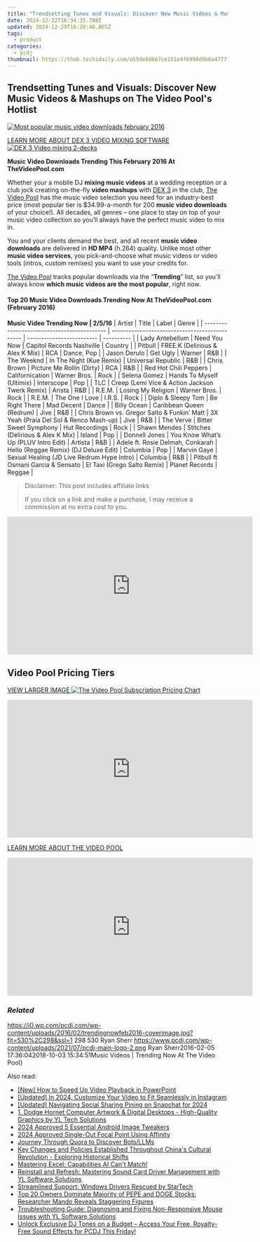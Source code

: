 ```yaml
---
title: "Trendsetting Tunes and Visuals: Discover New Music Videos & Mashups on The Video Pool's Hotlist"
date: 2024-12-22T16:34:35.788Z
updated: 2024-12-29T16:28:48.865Z
tags:
  - product
categories:
  - pcdj
thumbnail: https://thmb.techidaily.com/a55de6d667ce151e4f6994d9b6a4777fce149eccc985ca7253a27ff290bf8c11.jpg
---
```


## Trendsetting Tunes and Visuals: Discover New Music Videos & Mashups on The Video Pool's Hotlist

[![Most popular music video downloads february 2016](https://i0.wp.com/pcdj.com/wp-content/uploads/2016/02/trendingnowfeb2016-coverimage.jpg?resize=530%2C298&ssl=1)](https://i0.wp.com/pcdj.com/wp-content/uploads/2016/02/trendingnowfeb2016-coverimage.jpg?fit=530%2C298&ssl=1 "trending music videos - the video pool 2016")

[LEARN MORE ABOUT DEX 3 VIDEO MIXING SOFTWARE ![DEX 3 Video mixing 2-decks](https://i2.wp.com/pcdj.com/wp-content/uploads/2014/08/dex3-2deckvideomode.jpg?fit=300%2C169&ssl=1 "DEX 3 2-deck video mixing")](https://tools.techidaily.com/pcdj/products/)

**Music Video Downloads Trending This February 2016 At TheVideoPool.com** 

Whether your a mobile DJ **mixing music videos** at a wedding reception or a club jock creating on-the-fly **video mashups** with [DEX 3](https://tools.techidaily.com/pcdj/products/) in the club, [The Video Pool](https://tools.techidaily.com/pcdj/products/) has the music video selection you need for an industry-best price (most popular tier is $34.99-a-month for 200 **music video downloads** of your choice!). All decades, all genres – one place to stay on top of your music video collection so you’ll always have the perfect music video to mix in.

You and your clients demand the best, and all recent **music video downloads** are delivered in **HD MP4** (h.264) quality. Unlike most other **music video services**, you pick-and-choose what music videos or video tools (intros, custom remixes) you want to use your credits for.

[The Video Pool](https://tools.techidaily.com/pcdj/products/) tracks popular downloads via the “**Trending**” list, so you’ll always know **which music videos are the most popular**, right now.

#### Top 20 Music Video Downloads Trending Now At TheVideoPool.com (February 2016)

__Music Video Trending Now | 2/5/16__
| Artist                                      | Title                                          | Label                     | Genre      |
| ------------------------------------------- | ---------------------------------------------- | ------------------------- | ---------- |
| Lady Antebellum                             | Need You Now                                   | Capitol Records Nashville | Country    |
| Pitbull                                     | FREE.K (Delirious & Alex K Mix)                | RCA                       | Dance, Pop |
| Jason Derulo                                | Get Ugly                                       | Warner                    | R&B        |
| The Weeknd                                  | In The Night (Kue Remix)                       | Universal Republic        | R&B        |
| Chris Brown                                 | Picture Me Rollin (Dirty)                      | RCA                       | R&B        |
| Red Hot Chili Peppers                       | Californication                                | Warner Bros.              | Rock       |
| Selena Gomez                                | Hands To Myself (Ultimix)                      | Interscope                | Pop        |
| TLC                                         | Creep (Lemi Vice & Action Jackson Twerk Remix) | Arista                    | R&B        |
| R.E.M.                                      | Losing My Religion                             | Warner Bros.              | Rock       |
| R.E.M.                                      | The One I Love                                 | I.R.S.                    | Rock       |
| Diplo & Sleepy Tom                          | Be Right There                                 | Mad Decent                | Dance      |
| Billy Ocean                                 | Caribbean Queen (Redrum)                       | Jive                      | R&B        |
| Chris Brown vs. Gregor Salto & Funkin’ Matt | 3X Yeah (Praia Del Sol & Renco Mash-up)        | Jive                      | R&B        |
| The Verve                                   | Bitter Sweet Symphony                          | Hut Recordings            | Rock       |
| Shawn Mendes                                | Stitches (Delirious & Alex K Mix)              | Island                    | Pop        |
| Donnell Jones                               | You Know What’s Up (PLUV Intro Edit)           | Artista                   | R&B        |
| Adele ft. Rosie Delmah, Conkarah            | Hello (Reggae Remix) (DJ Deluxe Edit)          | Columbia                  | Pop        |
| Marvin Gaye                                 | Sexual Healing (JD Live Redrum Hype Intro)     | Columbia                  | R&B        |
| Pitbull ft Osmani Garcia & Sensato          | El Taxi (Grego Salto Remix)                    | Planet Records            | Reggae     |

>  Disclaimer: This post includes affiliate links
>
>  If you click on a link and make a purchase, I may receive a commission at no extra cost to you.
>

<!-- affiliate ads begin -->
<iframe width="560" height="315" src="https://www.youtube.com/embed/6X24fPKs6AE?si=YtQy-8zy7GifgfA7" title="YouTube video player" frameborder="0" allow="accelerometer; autoplay; clipboard-write; encrypted-media; gyroscope; picture-in-picture; web-share" referrerpolicy="strict-origin-when-cross-origin" allowfullscreen></iframe>
<!-- affiliate ads end -->

## Video Pool Pricing Tiers

[VIEW LARGER IMAGE ![The Video Pool Subscription Pricing Chart](https://i2.wp.com/pcdj.com/wp-content/uploads/2015/09/pricingchart-thevideopool.jpg?fit=1869%2C406&ssl=1 "The Video Pool Pricing")](https://i2.wp.com/pcdj.com/wp-content/uploads/2015/09/pricingchart-thevideopool.jpg?fit=1030%2C224&ssl=1)

<!-- affiliate ads begin -->
<iframe width="560" height="315" src="https://www.youtube.com/embed/-0Ww1YIIUe4?si=cQ-Gkh9UCJABuPZU" title="YouTube video player" frameborder="0" allow="accelerometer; autoplay; clipboard-write; encrypted-media; gyroscope; picture-in-picture; web-share" referrerpolicy="strict-origin-when-cross-origin" allowfullscreen></iframe>
<!-- affiliate ads end -->

[LEARN MORE ABOUT THE VIDEO POOL](https://tools.techidaily.com/pcdj/products/)

<!-- affiliate ads begin -->
<iframe width="560" height="315" src="https://www.youtube.com/embed/YezPJZzPJ8Q?si=xF1t4BQHFquzvnzE" title="YouTube video player" frameborder="0" allow="accelerometer; autoplay; clipboard-write; encrypted-media; gyroscope; picture-in-picture; web-share" referrerpolicy="strict-origin-when-cross-origin" allowfullscreen></iframe>
<!-- affiliate ads end -->

### _Related_

https://i0.wp.com/pcdj.com/wp-content/uploads/2016/02/trendingnowfeb2016-coverimage.jpg?fit=530%2C298&ssl=1 298 530 Ryan Sherr https://www.pcdj.com/wp-content/uploads/2021/07/pcdj-main-logo-2.png Ryan Sherr2016-02-05 17:36:042018-10-03 15:34:51Music Videos | Trending Now At The Video Pool}

<ins class="adsbygoogle"
     style="display:block"
     data-ad-format="autorelaxed"
     data-ad-client="ca-pub-7571918770474297"
     data-ad-slot="1223367746"></ins>

<ins class="adsbygoogle"
     style="display:block"
     data-ad-client="ca-pub-7571918770474297"
     data-ad-slot="8358498916"
     data-ad-format="auto"
     data-full-width-responsive="true"></ins>

<span class="atpl-alsoreadstyle">Also read:</span>
<div><ul>
<li><a href="https://some-knowledge.techidaily.com/new-how-to-speed-up-video-playback-in-powerpoint/"><u>[New] How to Speed Up Video Playback in PowerPoint</u></a></li>
<li><a href="https://instagram-video-files.techidaily.com/updated-in-2024-customize-your-video-to-fit-seamlessly-in-instagram/"><u>[Updated] In 2024, Customize Your Video to Fit Seamlessly in Instagram</u></a></li>
<li><a href="https://snapchat-videos.techidaily.com/updated-navigating-social-sharing-pining-on-snapchat-for-2024/"><u>[Updated] Navigating Social Sharing Pining on Snapchat for 2024</u></a></li>
<li><a href="https://win-exclusive.techidaily.com/1-dodge-hornet-computer-artwork-and-digital-desktops-high-quality-graphics-by-yl-tech-solutions/"><u>1. Dodge Hornet Computer Artwork & Digital Desktops - High-Quality Graphics by YL Tech Solutions</u></a></li>
<li><a href="https://extra-hints.techidaily.com/2024-approved-5-essential-android-image-tweakers/"><u>2024 Approved 5 Essential Android Image Tweakers</u></a></li>
<li><a href="https://article-tips.techidaily.com/2024-approved-single-out-focal-point-using-affinity/"><u>2024 Approved Single-Out Focal Point Using Affinity</u></a></li>
<li><a href="https://tech-hub.techidaily.com/journey-through-quora-to-discover-botsllms/"><u>Journey Through Quora to Discover Bots/LLMs</u></a></li>
<li><a href="https://win-exclusive.techidaily.com/key-changes-and-policies-established-throughout-chinas-cultural-revolution-exploring-historical-shifts/"><u>Key Changes and Policies Established Throughout China's Cultural Revolution - Exploring Historical Shifts</u></a></li>
<li><a href="https://tech-haven.techidaily.com/mastering-excel-capabilities-ai-cant-match/"><u>Mastering Excel: Capabilities AI Can't Match!</u></a></li>
<li><a href="https://win-exclusive.techidaily.com/reinstall-and-refresh-mastering-sound-card-driver-management-with-yl-software-solutions/"><u>Reinstall and Refresh: Mastering Sound Card Driver Management with YL Software Solutions</u></a></li>
<li><a href="https://driver-install.techidaily.com/streamlined-support-windows-drivers-rescued-by-startech/"><u>Streamlined Support: Windows Drivers Rescued by StarTech</u></a></li>
<li><a href="https://win-exclusive.techidaily.com/top-20-owners-dominate-majority-of-pepe-and-doge-stocks-researcher-mando-reveals-staggering-figures/"><u>Top 20 Owners Dominate Majority of PEPE and DOGE Stocks: Researcher Mando Reveals Staggering Figures</u></a></li>
<li><a href="https://win-exclusive.techidaily.com/troubleshooting-guide-diagnosing-and-fixing-non-responsive-mouse-issues-with-yl-software-solutions/"><u>Troubleshooting Guide: Diagnosing and Fixing Non-Responsive Mouse Issues with YL Software Solutions</u></a></li>
<li><a href="https://win-exclusive.techidaily.com/unlock-exclusive-dj-tones-on-a-budget-access-your-free-royalty-free-sound-effects-for-pcdj-this-friday/"><u>Unlock Exclusive DJ Tones on a Budget – Access Your Free, Royalty-Free Sound Effects for PCDJ This Friday!</u></a></li>
</ul></div>

